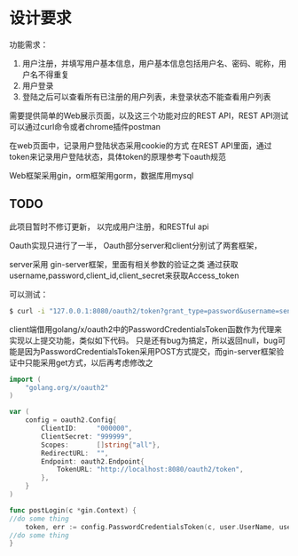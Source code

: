 # 设计要求

功能需求：

1. 用户注册，并填写用户基本信息，用户基本信息包括用户名、密码、昵称，用户名不得重复
2. 用户登录
3. 登陆之后可以查看所有已注册的用户列表，未登录状态不能查看用户列表

需要提供简单的Web展示页面，以及这三个功能对应的REST API，REST API测试可以通过curl命令或者chrome插件postman

在web页面中，记录用户登陆状态采用cookie的方式
在REST API里面，通过token来记录用户登陆状态，具体token的原理参考下oauth规范

Web框架采用gin，orm框架用gorm，数据库用mysql


## TODO
此项目暂时不修订更新，
以完成用户注册，和RESTful api

Oauth实现只进行了一半，
Oauth部分server和client分别试了两套框架，

server采用 gin-server框架，里面有相关参数的验证之类
通过获取username,password,client_id,client_secret来获取Access_token

可以测试：

```sh
$ curl -i "127.0.0.1:8080/oauth2/token?grant_type=password&username=sen&password=123&client_id=000000&client_secret=999999"
```

client端借用golang/x/oauth2中的PasswordCredentialsToken函数作为代理来实现以上提交功能，类似如下代码。
只是还有bug为搞定，所以返回null，bug可能是因为PasswordCredentialsToken采用POST方式提交，而gin-server框架验证中只能采用get方式，以后再考虑修改之

``` go
import (
	"golang.org/x/oauth2"
)

var (
	config = oauth2.Config{
		ClientID:     "000000",
		ClientSecret: "999999",
		Scopes:       []string{"all"},
		RedirectURL:  "",
		Endpoint: oauth2.Endpoint{
			TokenURL: "http://localhost:8080/oauth2/token",
		},
	}
)

func postLogin(c *gin.Context) {
//do some thing
	token, err := config.PasswordCredentialsToken(c, user.UserName, user.Password)
//do some thing
}
```
